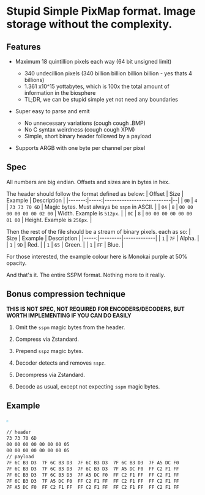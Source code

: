 # Stupid Simple PixMap format. Image storage without the complexity.

## Features
 - Maximum 18 quintillion pixels each way (64 bit unsigned limit)
   * 340 undecillion pixels (340 billion billion billion billion - yes thats 4 billions)
   * 1.361 x10^15 yottabytes, which is 100x the total amount of information in the biosphere
   * TL;DR, we can be stupid simple yet not need any boundaries
 
 - Super easy to parse and emit
   * No unnecessary variations (cough cough .BMP)
   * No C syntax weirdness (cough cough XPM)
   * Simple, short binary header followed by a payload
 
 - Supports ARGB with one byte per channel per pixel


## Spec

All numbers are big endian.
Offsets and sizes are in bytes in hex.

The header should follow the format defined as below:
| Offset | Size | Example                   | Description |
|-------:|-----:|---------------------------|--|
|   `00` |  `4` | `73 73 70 6D`             | Magic bytes. Must always be `sspm` in ASCII. |
|   `04` |  `8` | `00 00 00 00 00 00 02 00` | Width. Example is `512px`. |
|   `0C` |  `8` | `00 00 00 00 00 00 01 00` | Height. Example is `256px`. |

Then the rest of the file should be a stream of binary pixels. each as so:
| Size | Example | Description |
|-----:|---------|-------------|
|  `1` | `7F`    | Alpha.      |
|  `1` | `9D`    | Red.        |
|  `1` | `65`    | Green.      |
|  `1` | `FF`    | Blue.       |

For those interested, the example colour here is Monokai purple at 50% opacity.

And that's it. The entire SSPM format. Nothing more to it really.

## Bonus compression technique
**THIS IS NOT SPEC, NOT REQUIRED FOR ENCODERS/DECODERS, BUT WORTH IMPLEMENTING IF YOU CAN DO EASILY**

 1. Omit the `sspm` magic bytes from the header.
 2. Compress via Zstandard.
 3. Prepend `sspz` magic bytes.

 1. Decoder detects and removes `sspz`.
 2. Decompress via Zstandard.
 3. Decode as usual, except not expecting `sspm` magic bytes.

## Example

![example image (in PNG)](https://github.com/yellowsink/sspm-format/raw/master/example.png)

```
// header
73 73 70 6D
00 00 00 00 00 00 00 05
00 00 00 00 00 00 00 05
// payload
7F 6C B3 D3  7F 6C B3 D3  7F 6C B3 D3  7F 6C B3 D3  7F A5 DC F0
7F 6C B3 D3  7F 6C B3 D3  7F 6C B3 D3  7F A5 DC F0  FF C2 F1 FF
7F 6C B3 D3  7F 6C B3 D3  7F A5 DC F0  FF C2 F1 FF  FF C2 F1 FF
7F 6C B3 D3  7F A5 DC F0  FF C2 F1 FF  FF C2 F1 FF  FF C2 F1 FF
7F A5 DC F0  FF C2 F1 FF  FF C2 F1 FF  FF C2 F1 FF  FF C2 F1 FF
```